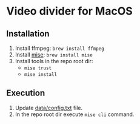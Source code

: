 # Video divider for MacOS

## Installation
1. Install ffmpeg: `brew install ffmpeg`
2. Install [mise](https://mise.jdx.dev/getting-started.html): `brew install mise`
3. Install tools in the repo root dir: 
    - `mise trust` 
    - `mise install`

## Execution
1. Update [data/config.txt](data/config.txt) file.
2. In the repo root dir execute `mise cli` command.
